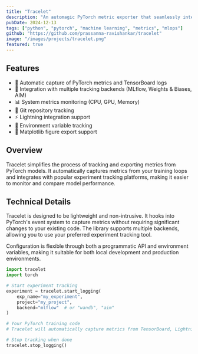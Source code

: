 ```yaml
---
title: "Tracelet"
description: "An automagic PyTorch metric exporter that seamlessly integrates with popular experiment tracking tools"
pubDate: 2024-12-13
tags: ["python", "pytorch", "machine learning", "metrics", "mlops"]
github: "https://github.com/prassanna-ravishankar/tracelet"
image: "/images/projects/tracelet.png"
featured: true
---
```


## Features

* 🔄 Automatic capture of PyTorch metrics and TensorBoard logs
* 🤝 Integration with multiple tracking backends (MLflow, Weights & Biases, AIM)
* 📊 System metrics monitoring (CPU, GPU, Memory)
* 📝 Git repository tracking
* ⚡ Lightning integration support
* 🔧 Environment variable tracking
* 🎨 Matplotlib figure export support

## Overview

Tracelet simplifies the process of tracking and exporting metrics from PyTorch models. It automatically captures metrics from your training loops and integrates with popular experiment tracking platforms, making it easier to monitor and compare model performance.

## Technical Details

Tracelet is designed to be lightweight and non-intrusive. It hooks into PyTorch's event system to capture metrics without requiring significant changes to your existing code. The library supports multiple backends, allowing you to use your preferred experiment tracking tool.

Configuration is flexible through both a programmatic API and environment variables, making it suitable for both local development and production environments.

```python
import tracelet
import torch

# Start experiment tracking
experiment = tracelet.start_logging(
    exp_name="my_experiment",
    project="my_project",
    backend="mlflow"  # or "wandb", "aim"
)

# Your PyTorch training code
# Tracelet will automatically capture metrics from TensorBoard, Lightning, etc.

# Stop tracking when done
tracelet.stop_logging()
``` 